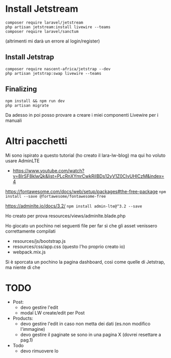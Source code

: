 # Install Jetstream
```
composer require laravel/jetstream
php artisan jetstream:install livewire --teams
composer require laravel/sanctum
```
(altrimenti mi darà un errore al login/register)

## Install Jetstrap
```
composer require nascent-africa/jetstrap --dev
php artisan jetstrap:swap livewire --teams
```

## Finalizing

```
npm install && npm run dev
php artisan migrate
```

Da adesso in poi posso provare a creare i miei componenti Livewire per i manuali


# Altri pacchetti
Mi sono ispirato a questo tutorial (ho creato il lara-lw-blog) ma qui ho voluto usare AdminLTE
- https://www.youtube.com/watch?v=8IrSF8klwQk&list=PLcRnXYmrCwkRiIBDs12yV1Z0CIvUHlCzM&index=4


https://fontawesome.com/docs/web/setup/packages#the-free-package
`npm install --save @fortawesome/fontawesome-free`

https://adminlte.io/docs/3.2/
`npm install admin-lte@^3.2 --save`

Ho creato per prova resources/views/adminlte.blade.php

Ho giocato un pochino nei seguenti file per far sì che gli asset venissero correttamente compilati
- resources/js/bootstrap.js
- resources/css/app.css (questo l'ho proprio creato io)
- webpack.mix.js

Si è sporcata un pochino la pagina dashboard, così come quelle di Jetstrap, ma niente di che


# TODO
- Post: 
  - devo gestire l'edit
  - modal LW create/edit per Post
- Products:
  - devo gestire l'edit in caso non metta dei dati (es.non modifico l'immagine) 
  - devo gestire il paginate se sono in una pagina X (dovrei resettare a pag.1)
- Todo
  - devo rimuovere lo <style> personalizzato dai vari component e usare le classi di AdminLTE
  - devo rinominare desc con description

  
